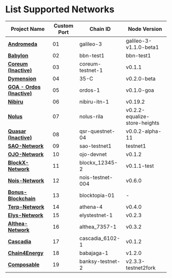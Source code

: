 # List Supported Networks

|Project Name|Custom Port|Chain ID|Node Version|
|------------|-----------|--------|------------|
|**[**Andromeda**](https://github.com/hexskrt/testnet_installation/tree/main/Andromeda)**|01|galileo-3|galileo-3-v1.1.0-beta1|
|**[**Babylon**](https://github.com/hexskrt/testnet_installation/tree/main/Babylon)**|02|bbn-test1|bbn-test1|
|**[Coreum (Inactive)](https://github.com/hexskrt/testnet_installation/tree/main/Coreum)**|03|coreum-testnet-1|v0.1.1|
|**[**Dymension**](https://github.com/hexskrt/testnet_installation/tree/main/Dymension)**|04|35-C|v0.2.0-beta|
|**[GOA - Ordos (Inactive)](https://github.com/hexskrt/testnet_installation/tree/main/GOA)**|05|ordos-1|v0.1.0-goa|
|**[**Nibiru**](https://github.com/hexskrt/testnet_installation/tree/main/Nibiru-ITN)**|06|nibiru-itn-1|v0.19.2|
|**[**Nolus**](https://github.com/hexskrt/testnet_installation/blob/main/Nolus)**|07|nolus-rila|v0.2.2-equalize-store-heights|
|**[Quasar (Inactive)](https://github.com/hexskrt/testnet_installation/tree/main/Quasar)**|08|qsr-questnet-04|v0.0.2-alpha-11|
|**[**SAO-Network**](https://github.com/hexskrt/testnet_installation/tree/main/SAO-Network)**|09|sao-testnet1|testnet1|
|**[**OJO-Network**](https://github.com/hexskrt/testnet_installation/tree/main/Ojo)**|10|ojo-devnet|v0.1.2|
|**[**BlockX-Network**](https://github.com/hexskrt/testnet_installation/tree/main/BlockX)**|11|blockx_12345-2|v0.1.1-test|
|**[**Nois-Network**](https://github.com/hexskrt/testnet_installation/tree/main/Nois-Network)**|12|nois-testnet-004|v0.6.0|
|**[**Bonus-Blockchain**](https://github.com/hexskrt/testnet_installation/tree/main/BonusBlock)**|13|blocktopia-01|-|
|**[**Terp-Network**](https://github.com/hexskrt/testnet_installation/tree/main/Terp-Network)**|14|athena-4|v0.4.0|
|**[**Elys-Network**](https://github.com/hexskrt/testnet_installation/tree/main/Elys-Network)**|15|elystestnet-1|v0.2.3|
|**[**Althea-Network**](https://github.com/hexskrt/testnet_installation/tree/main/Althea)**|16|althea_7357-1|v0.3.2|
|**[**Cascadia**](https://github.com/hexskrt/testnet_installation/tree/main/Cascadia)**|17|cascadia_6102-1|v0.1.2|
|**[**Chain4Energy**](https://github.com/hexskrt/testnet_installation/tree/main/Chain4Energy)**|18|babajaga-1|v1.2.0|
|**[**Composable**](https://github.com/hexskrt/testnet_installation/tree/main/Composable)**|19|banksy-testnet-2|v2.3.3-testnet2fork|
